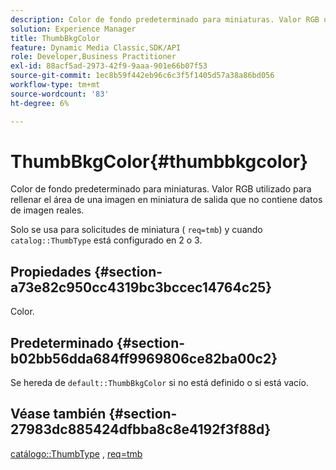 ```yaml
---
description: Color de fondo predeterminado para miniaturas. Valor RGB utilizado para rellenar el área de una imagen en miniatura de salida que no contiene datos de imagen reales.
solution: Experience Manager
title: ThumbBkgColor
feature: Dynamic Media Classic,SDK/API
role: Developer,Business Practitioner
exl-id: 88acf5ad-2973-42f9-9aaa-901e66b07f53
source-git-commit: 1ec8b59f442eb96c6c3f5f1405d57a38a86bd056
workflow-type: tm+mt
source-wordcount: '83'
ht-degree: 6%

---
```


# ThumbBkgColor{#thumbbkgcolor}

Color de fondo predeterminado para miniaturas. Valor RGB utilizado para rellenar el área de una imagen en miniatura de salida que no contiene datos de imagen reales.

Solo se usa para solicitudes de miniatura ( `req=tmb`) y cuando `catalog::ThumbType` está configurado en 2 o 3.

## Propiedades {#section-a73e82c950cc4319bc3bccec14764c25}

Color.

## Predeterminado {#section-b02bb56dda684ff9969806ce82ba00c2}

Se hereda de `default::ThumbBkgColor` si no está definido o si está vacío.

## Véase también {#section-27983dc885424dfbba8c8e4192f3f88d}

[catálogo::ThumbType](../../../../../is-api/image-catalog/image-serving-api-ref/c-image-catalog-reference/c-image-svg-data-reference/c-image-data-reference/r-thumbtype-cat.md#reference-41149ddffc8749cba2f8d9c8e2611e03) ,  [req=tmb](../../../../../is-api/http-ref/image-serving-api-ref/c-http-protocol-reference/c-command-reference/r-req/r-req.md#reference-907cdb4a97034db7ad94695f25552e76)
